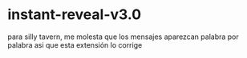 # instant-reveal-v3.0
para silly tavern, me molesta que los mensajes aparezcan palabra por palabra asi  que esta extensión lo corrige

